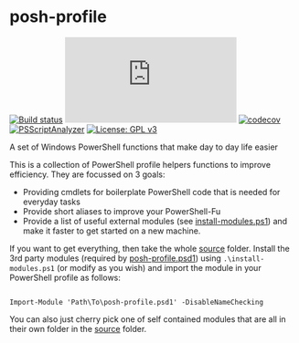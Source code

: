 # posh-profile

[![Build status](https://ci.appveyor.com/api/projects/status/fy8d2gihiflsks3m?svg=true)](https://ci.appveyor.com/project/bergmeister/posh-profile) [![AppVeyor tests](http://flauschig.ch/batch.php?type=tests&account=bergmeister&slug=posh-profile)](https://ci.appveyor.com/project/bergmeister/posh-profile/build/tests) [![codecov](https://codecov.io/gh/bergmeister/posh-profile/branch/master/graph/badge.svg)](https://codecov.io/gh/bergmeister/posh-profile) [![PSScriptAnalyzer](https://img.shields.io/badge/Linter-PSScriptAnalyzer-blue.svg)](http://google.com) [![License: GPL v3](https://img.shields.io/badge/License-GPL%20v3-blue.svg)](https://www.gnu.org/licenses/gpl-3.0)

A set of Windows PowerShell functions that make day to day life easier

This is a collection of PowerShell profile helpers functions to improve efficiency.
They are focussed on 3 goals:
- Providing cmdlets for boilerplate PowerShell code that is needed for everyday tasks
- Provide short aliases to improve your PowerShell-Fu
- Provide a list of useful external modules (see [install-modules.ps1](https://github.com/bergmeister/posh-profile/blob/master/source/install-modules.ps1)) and make it faster to get started on a new machine.

If you want to get everything, then take the whole [source](https://github.com/bergmeister/posh-profile/tree/master/source) folder.
Install the 3rd party modules (required by [posh-profile.psd1](https://github.com/bergmeister/posh-profile/blob/master/source/posh-profile.psd1)) using `.\install-modules.ps1` (or modify as you wish) and import the module in your PowerShell profile as follows:
```

Import-Module 'Path\To\posh-profile.psd1' -DisableNameChecking
```
You can also just cherry pick one of self contained modules that are all in their own folder in the [source](https://github.com/bergmeister/posh-profile/tree/master/source) folder.
